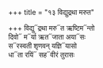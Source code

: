 +++
title = "१३ विद्युद्रथा मरुत"

+++
विद्यु᳓द्रथा मरु᳓त ऋष्टिम᳓न्तो  
दिवो᳓ म᳓र्या ऋत᳓जाता अया᳓सः  
स᳓रस्वती शृणवन् यज्ञि᳓यासो  
धा᳓ता रयिं᳓ सह᳓वीरं तुरासः